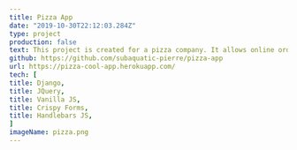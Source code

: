 ```yaml
---
title: Pizza App
date: "2019-10-30T22:12:03.284Z"
type: project
production: false
text: This project is created for a pizza company. It allows online ordering and allows admins to create new items which can be added to the menu. Admins can check a full list of orders which have been placed already and also view individual orders.
github: https://github.com/subaquatic-pierre/pizza-app
url: https://pizza-cool-app.herokuapp.com/
tech: [
title: Django,
title: JQuery,
title: Vanilla JS,
title: Crispy Forms,
title: Handlebars JS,
]
imageName: pizza.png
---
```

